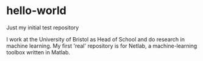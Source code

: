 # hello-world
Just my initial test repository

I work at the University of Bristol as Head of School and do research in machine learning. My first 'real' repository is for Netlab, a machine-learning toolbox written in Matlab.
